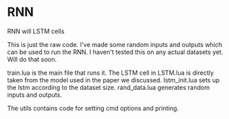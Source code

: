 # RNN
RNN will LSTM cells 


This is just the raw code. I've made some random inputs and outputs which can be used to run the RNN. I haven't tested this on any actual datasets yet. Will do that soon.

train.lua is the main file that runs it. The LSTM cell in LSTM.lua is directly taken from the model used in the paper we discussed. lstm_init.lua sets up the lstm according to the dataset size. rand_data.lua generates random inputs and outputs. 

The utils contains code for setting cmd options and printing. 
